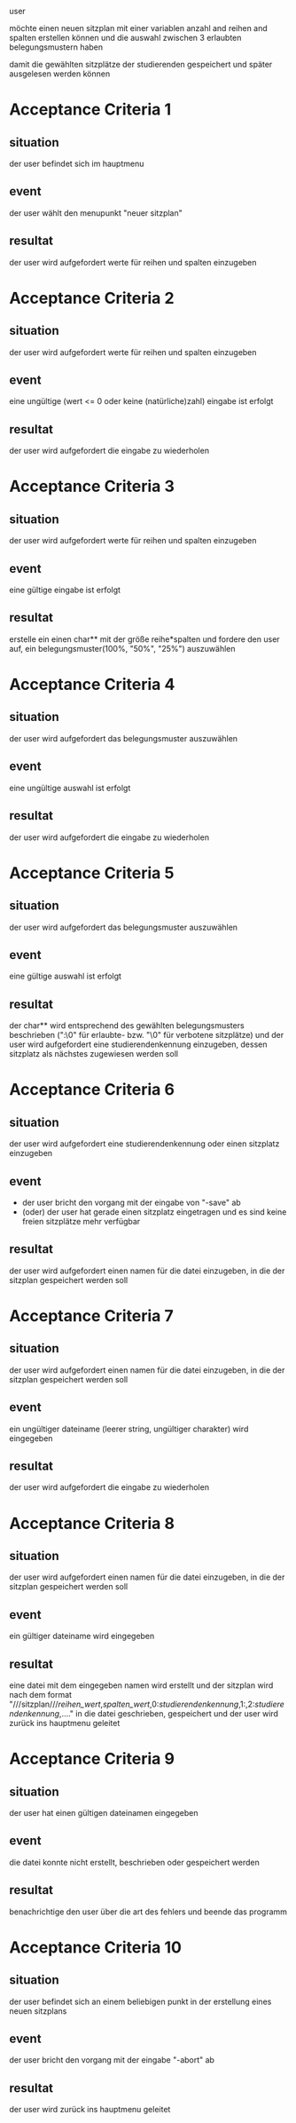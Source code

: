 user 

möchte einen neuen sitzplan mit einer variablen anzahl and reihen and spalten erstellen können und die auswahl zwischen 3 erlaubten belegungsmustern haben

damit die gewählten sitzplätze der studierenden gespeichert und später ausgelesen werden können


# Acceptance Criteria 1
## situation
der user befindet sich im hauptmenu

## event
der user wählt den menupunkt "neuer sitzplan"

## resultat
der user wird aufgefordert werte für reihen und spalten einzugeben


# Acceptance Criteria 2
## situation
der user wird aufgefordert werte für reihen und spalten einzugeben

## event
eine ungültige (wert <= 0 oder keine (natürliche)zahl) eingabe ist erfolgt

## resultat
der user wird aufgefordert die eingabe zu wiederholen


# Acceptance Criteria 3
## situation
der user wird aufgefordert werte für reihen und spalten einzugeben

## event    
eine gültige eingabe ist erfolgt

## resultat
erstelle ein einen char** mit der größe reihe*spalten und fordere den user auf, ein belegungsmuster(100%, "50%", "25%") auszuwählen


# Acceptance Criteria 4
## situation
der user wird aufgefordert das belegungsmuster auszuwählen

## event
eine ungültige auswahl ist erfolgt

## resultat
der user wird aufgefordert die eingabe zu wiederholen


# Acceptance Criteria 5
## situation
der user wird aufgefordert das belegungsmuster auszuwählen

## event
eine gültige auswahl ist erfolgt

## resultat
der char** wird entsprechend des gewählten belegungsmusters beschrieben (":\0" für erlaubte- bzw. "\0" für verbotene sitzplätze) und der user wird aufgefordert eine studierendenkennung einzugeben, dessen sitzplatz als nächstes zugewiesen werden soll


# Acceptance Criteria 6
## situation
der user wird aufgefordert eine studierendenkennung oder einen sitzplatz einzugeben

## event
- der user bricht den vorgang mit der eingabe von "-save" ab 
- (oder) der user hat gerade einen sitzplatz eingetragen und es sind keine freien sitzplätze mehr verfügbar

## resultat
der user wird aufgefordert einen namen für die datei einzugeben, in die der sitzplan gespeichert werden soll


# Acceptance Criteria 7
## situation
der user wird aufgefordert einen namen für die datei einzugeben, in die der sitzplan gespeichert werden soll

## event
ein ungültiger dateiname (leerer string, ungültiger charakter) wird eingegeben

## resultat
der user wird aufgefordert die eingabe zu wiederholen


# Acceptance Criteria 8
## situation
der user wird aufgefordert einen namen für die datei einzugeben, in die der sitzplan gespeichert werden soll

## event
ein gültiger dateiname wird eingegeben

## resultat
eine datei mit dem eingegeben namen wird erstellt und der sitzplan wird nach dem format "///sitzplan///*reihen_wert*,*spalten_wert*,0:*studierendenkennung*,1:,2:*studierendenkennung*,...." in die datei geschrieben, gespeichert und der user wird zurück ins hauptmenu geleitet


# Acceptance Criteria 9
## situation
der user hat einen gültigen dateinamen eingegeben

## event
die datei konnte nicht erstellt, beschrieben oder gespeichert werden

## resultat
benachrichtige den user über die art des fehlers und beende das programm


# Acceptance Criteria 10
## situation
der user befindet sich an einem beliebigen punkt in der erstellung eines neuen sitzplans

## event
der user bricht den vorgang mit der eingabe "-abort" ab

## resultat
der user wird zurück ins hauptmenu geleitet